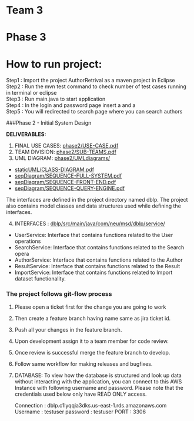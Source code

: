 # Team 3



# Phase 3
# How to run project:
  Step1 : Import the project AuthorRetrival as a maven project in Eclipse<br />
  Step2 : Run the mvn test command to check number of test cases running in terminal or eclipse<br />
  Step3 : Run main.java to start application<br/>
  Step4 : In the login and password page insert a and a<br />
  Step5 : You will redirected to search page where you can search authors<br/>


###Phase 2 - Initial System Design




**DELIVERABLES:**

1. FINAL USE CASES: [phase2/USE-CASE.pdf](https://github.ccs.neu.edu/CS5500-Spring2017/team3/blob/master/phase2/USE-CASES.pdf)
2. TEAM DIVISION: [phase2/SUB-TEAMS.pdf](https://github.ccs.neu.edu/CS5500-Spring2017/team3/blob/master/phase2/SUB-TEAMS.pdf)
3. UML DIAGRAM: [phase2/UMLdiagrams/](https://github.ccs.neu.edu/CS5500-Spring2017/team3/tree/master/phase2/UMLdiagrams)
 * [staticUML/CLASS-DIAGRAM.pdf](https://github.ccs.neu.edu/CS5500-Spring2017/team3/blob/master/phase2/UMLdiagrams/CLASS-DIAGRAM.pdf)
 * [seqDiagram/SEQUENCE-FULL-SYSTEM.pdf](https://github.ccs.neu.edu/CS5500-Spring2017/team3/blob/master/phase2/UMLdiagrams/SEQ_Diagrams/Sequence_diagram_entire_system.pdf)
 * [seqDiagram/SEQUENCE-FRONT-END.pdf](https://github.ccs.neu.edu/CS5500-Spring2017/team3/blob/master/phase2/UMLdiagrams/SEQ_Diagrams/Front-End%20Seq.pdf)
 * [seqDiagram/SEQUENCE-QUERY-ENGINE.pdf](https://github.ccs.neu.edu/CS5500-Spring2017/team3/blob/master/phase2/UMLdiagrams/SEQ_Diagrams/Query_Engine_SEQ.png)

The interfaces are defined in the project directory named dblp.
The project also contains model classes and data structures used while defining the interfaces.

4. INTERFACES : [dblp/src/main/java/com/neu/msd/dblp/service/](https://github.ccs.neu.edu/CS5500-Spring2017/team3/tree/master/dblp/src/main/java/com/neu/msd/dblp/service)
 * UserService: Interface that contains functions related to the User operations
 * SearchService: Interface that contains functions related to the Search opera
 * AuthorService: Interface that contains functions related to the Author
 * ResultService: Interface that contains functions related to the Result
 * ImportService: Interface that contains functions related to Import dataset functionality.

### The project follows git-flow process
 1. Please open a ticket first for the change you are going to work
 1. Then create a feature branch having name same as jira ticket id.
 1. Push all your changes in the feature branch.
 1. Upon development assign it to a team member for code review.
 1. Once review is successful merge the feature branch to develop.
 1. Follow same workflow for making releases and bugfixes.


5. DATABASE:
   To view how the database is structured and look up data without interacting with the application, you can connect to this AWS Instance with following username and password. 
   Please note that the credentials used below only have READ ONLY access. 

   Connection : dblp.c1lyqqia3dks.us-east-1.rds.amazonaws.com
   Username : testuser
   password : testuser
   PORT : 3306

   

